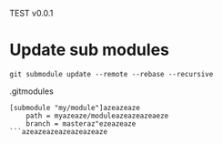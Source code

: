 TEST v0.0.1

# Update sub modules
```
git submodule update --remote --rebase --recursive
```

.gitmodules
```
[submodule "my/module"]azeazeaze
	path = myazeaze/moduleazeazeazeaeze
	branch = masteraz"ezeazeaze
```azeazeazeazeazeazeaze
